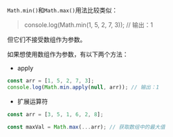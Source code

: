 `Math.min()`和`Math.max()`用法比较类似：

> console.log(Math.min(1, 5, 2, 7, 3)); // 输出：1

但它们不接受数组作为参数。

如果想使用数组作为参数，有以下两个方法：

- apply

```js
const arr = [1, 5, 2, 7, 3];
console.log(Math.min.apply(null, arr)); // 输出：1
```

- 扩展运算符

```js
const arr = [3, 5, 1, 6, 2, 8];

const maxVal = Math.max(...arr); // 获取数组中的最大值
```